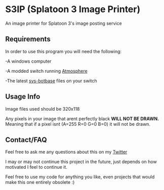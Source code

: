 # S3IP (Splatoon 3 Image Printer)
An image printer for Splatoon 3's image posting service


## Requirements
In order to use this program you will need the following:

-A windows computer

-A modded switch running [Atmosphere](https://github.com/Atmosphere-NX/Atmosphere/releases)

-The latest [sys-botbase](https://github.com/olliz0r/sys-botbase) files on your switch


## Usage Info

Image files used should be 320x118

Any pixels in your image that arent perfectly black **WILL NOT BE DRAWN.** Meaning that if a pixel isnt (A=255 R=0 G=0 B=0) it will not be drawn.

## Contact/FAQ
Feel free to ask me any questions about this on my [Twitter](https://twitter.com/MootiePootieTW)

I may or may not continue this project in the future, just depends on how motivated I feel to continue it.

Feel free to use my code for anything you like, even projects that would make this one entirely obsolete :)
